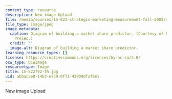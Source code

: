 ```yaml
---
content_type: resource
description: New image Upload
file: /media/courses/15-822-strategic-marketing-measurement-fall-2002/abbacae014b3e7390f7143909dfaf8e1_15-822f02-th.jpg
file_type: image/jpeg
image_metadata:
  caption: Diagram of building a market share predictor. (Courtesy of Prof. Drazen
    Prelec.)
  credit: ''
  image-alt: Diagram of building a market share predictor.
learning_resource_types: []
license: https://creativecommons.org/licenses/by-nc-sa/4.0/
ocw_type: OCWImage
resourcetype: Image
title: 15-822f02-th.jpg
uid: abbacae0-14b3-e739-0f71-43909dfaf8e1
---
```

New image Upload